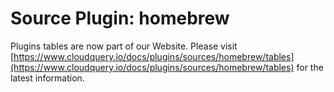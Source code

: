 # Source Plugin: homebrew

Plugins tables are now part of our Website. Please visit [https://www.cloudquery.io/docs/plugins/sources/homebrew/tables](https://www.cloudquery.io/docs/plugins/sources/homebrew/tables) for the latest information.